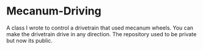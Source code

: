 # Mecanum-Driving
A class I wrote to control a drivetrain that used mecanum wheels. You can make the drivetrain drive in any direction. The repository used to be private but now its public.
